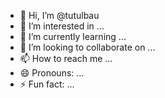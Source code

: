 - 👋 Hi, I’m @tutulbau
- 👀 I’m interested in ...
- 🌱 I’m currently learning ...
- 💞️ I’m looking to collaborate on ...
- 📫 How to reach me ...
- 😄 Pronouns: ...
- ⚡ Fun fact: ...

<!---
tutulbau/tutulbau is a ✨ special ✨ repository because its `README.md` (this file) appears on your GitHub profile.
You can click the Preview link to take a look at your changes.
--->
